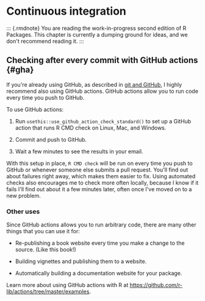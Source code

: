 # Continuous integration

::: {.rmdnote}
You are reading the work-in-progress second edition of R Packages. This chapter is currently a dumping ground for ideas, and we don't recommend reading it. :::

## Checking after every commit with GitHub actions {#gha}

If you're already using GitHub, as described in [git and GitHub](#git), I highly recommend also using GitHub actions. GitHub actions allow you to run code every time you push to GitHub.

To use GitHub actions:

1.  Run `usethis::use_github_action_check_standard()` to set up a GitHub action that runs R CMD check on Linux, Mac, and Windows. 

1.  Commit and push to GitHub.

1.  Wait a few minutes to see the results in your email.

With this setup in place, `R CMD check` will be run on every time you push to GitHub or whenever someone else submits a pull request. You'll find out about failures right away, which makes them easier to fix. Using automated checks also encourages me to check more often locally, because I know if it fails I'll find out about it a few minutes later, often once I've moved on to a new problem.

### Other uses

Since GitHub actions allows you to run arbitrary code, there are many other things that you can use it for:

* Re-publishing a book website every time you make a change to the source.
  (Like this book!)

* Building vignettes and publishing them to a website.

* Automatically building a documentation website for your package.

Learn more about using GitHub actions with R at <https://github.com/r-lib/actions/tree/master/examples>.
